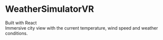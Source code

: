 # WeatherSimulatorVR
Built with React<br>
Immersive city view with the current temperature, wind speed and weather conditions.
